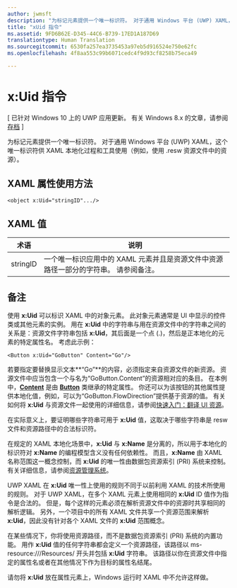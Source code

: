 ```yaml
---
author: jwmsft
description: "为标记元素提供一个唯一标识符。 对于通用 Windows 平台 (UWP) XAML，这个唯一标识符供 XAML 本地化过程和工具使用（例如，使用 .resw 资源文件中的资源）。"
title: "xUid 指令"
ms.assetid: 9FD6B62E-D345-44C6-B739-17ED1A187D69
translationtype: Human Translation
ms.sourcegitcommit: 6530fa257ea3735453a97eb5d916524e750e62fc
ms.openlocfilehash: 4f8aa553c99b6071cedc4f9d93cf8258b75eca49

---
```


# x&#58;Uid 指令

\[ 已针对 Windows 10 上的 UWP 应用更新。 有关 Windows 8.x 的文章，请参阅[存档](http://go.microsoft.com/fwlink/p/?linkid=619132) \]

为标记元素提供一个唯一标识符。 对于通用 Windows 平台 (UWP) XAML，这个唯一标识符供 XAML 本地化过程和工具使用（例如，使用 .resw 资源文件中的资源）。

## XAML 属性使用方法

``` syntax
<object x:Uid="stringID".../>
```

## XAML 值

| 术语 | 说明 |
|------|-------------|
| stringID | 一个唯一标识应用中的 XAML 元素并且是资源文件中资源路径一部分的字符串。 请参阅备注。| 

## 备注

使用 **x:Uid** 可以标识 XAML 中的对象元素。 此对象元素通常是 UI 中显示的控件类或其他元素的实例。 用在 **x:Uid** 中的字符串与用在资源文件中的字符串之间的关系是：资源文件字符串包括 **x:Uid**，其后面是一个点 (.)，然后是正本地化的元素的特定属性名。 考虑此示例：

``` syntax
<Button x:Uid="GoButton" Content="Go"/>
```

若要指定要替换显示文本**“Go”**的内容，必须指定来自资源文件的新资源。 资源文件中应当包含一个与名为“GoButton.Content”的资源相对应的条目。 在本例中，[**Content**](https://msdn.microsoft.com/library/windows/apps/br209366) 是由 [**Button**](https://msdn.microsoft.com/library/windows/apps/br209265) 类继承的特定属性。 你还可以为该按钮的其他属性提供本地化值，例如，可以为“GoButton.FlowDirection”提供基于资源的值。 有关如何将 **x:Uid** 与资源文件一起使用的详细信息，请参阅[快速入门：翻译 UI 资源](https://msdn.microsoft.com/library/windows/apps/xaml/hh965329)。

在实际意义上，要证明哪些字符串可用于 **x:Uid** 值，这取决于哪些字符串是 resw 文件和资源路径中的合法标识符。

在规定的 XAML 本地化场景中，**x:Uid** 与 **x:Name** 是分离的，所以用于本地化的标识符对 **x:Name** 的编程模型含义没有任何依赖性。 而且，**x:Name** 由 XAML 名称范围这一概念控制，而 **x:Uid** 的唯一性由数据包资源索引 (PRI) 系统来控制。 有关详细信息，请参阅[资源管理系统](https://msdn.microsoft.com/library/windows/apps/jj552947)。

UWP XAML 在 **x:Uid** 唯一性上使用的规则不同于以前利用 XAML 的技术所使用的规则。 对于 UWP XAML，在多个 XAML 元素上使用相同的 **x:Uid** ID 值作为指令是合法的。 但是，每个这样的元素必须在解析资源文件中的资源时共享相同的解析逻辑。 另外，一个项目中的所有 XAML 文件共享一个资源范围来解析 **x:Uid**，因此没有针对各个 XAML 文件的 **x:Uid** 范围概念。

在某些情况下，你将使用资源路径，而不是数据包资源索引 (PRI) 系统的内置功能。 用作 **x:Uid** 值的任何字符串都会定义一个资源路径，该路径以 ms-resource:///Resources/ 开头并包括 **x:Uid** 字符串。 该路径以你在资源文件中指定的属性名或者在其他情况下作为目标的属性名结尾。

请勿将 **x:Uid** 放在属性元素上，Windows 运行时 XAML 中不允许这样做。




<!--HONumber=Jun16_HO4-->


